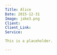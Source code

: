 ```yaml
---
Title: Alice
Date: 2015-12-31
Image: jake3.png
Client: 
Client_Link: 
Service: 

This is a placeholder.

---
```

